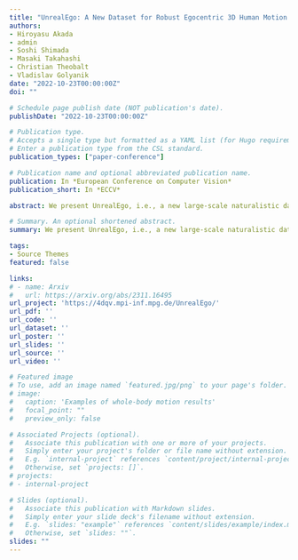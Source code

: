 ```yaml
---
title: "UnrealEgo: A New Dataset for Robust Egocentric 3D Human Motion Capture."
authors:
- Hiroyasu Akada
- admin
- Soshi Shimada
- Masaki Takahashi
- Christian Theobalt
- Vladislav Golyanik
date: "2022-10-23T00:00:00Z"
doi: ""

# Schedule page publish date (NOT publication's date).
publishDate: "2022-10-23T00:00:00Z"

# Publication type.
# Accepts a single type but formatted as a YAML list (for Hugo requirements).
# Enter a publication type from the CSL standard.
publication_types: ["paper-conference"]

# Publication name and optional abbreviated publication name.
publication: In *European Conference on Computer Vision*
publication_short: In *ECCV*

abstract: We present UnrealEgo, i.e., a new large-scale naturalistic dataset for egocentric 3D human pose estimation. UnrealEgo is based on an advanced concept of eyeglasses equipped with two fisheye cameras that can be used in unconstrained environments. We design their virtual prototype and attach them to 3D human models for stereo view capture. We next generate a large corpus of human motions. As a consequence, UnrealEgo is the first dataset to provide in-the-wild stereo images with the largest variety of motions among existing egocentric datasets. Furthermore, we propose a new benchmark method with a simple but effective idea of devising a 2D keypoint estimation module for stereo inputs to improve 3D human pose estimation. The extensive experiments show that our approach outperforms the previous state-of-the-art methods qualitatively and quantitatively. UnrealEgo and our source codes are available on our project web page (https://4dqv.mpi-inf.mpg.de/UnrealEgo/).

# Summary. An optional shortened abstract.
summary: We present UnrealEgo, i.e., a new large-scale naturalistic dataset for egocentric 3D human pose estimation.

tags:
- Source Themes
featured: false

links:
# - name: Arxiv
#   url: https://arxiv.org/abs/2311.16495
url_project: 'https://4dqv.mpi-inf.mpg.de/UnrealEgo/'
url_pdf: ''
url_code: ''
url_dataset: ''
url_poster: ''
url_slides: ''
url_source: ''
url_video: ''

# Featured image
# To use, add an image named `featured.jpg/png` to your page's folder. 
# image:
#   caption: 'Examples of whole-body motion results'
#   focal_point: ""
#   preview_only: false

# Associated Projects (optional).
#   Associate this publication with one or more of your projects.
#   Simply enter your project's folder or file name without extension.
#   E.g. `internal-project` references `content/project/internal-project/index.md`.
#   Otherwise, set `projects: []`.
# projects:
# - internal-project

# Slides (optional).
#   Associate this publication with Markdown slides.
#   Simply enter your slide deck's filename without extension.
#   E.g. `slides: "example"` references `content/slides/example/index.md`.
#   Otherwise, set `slides: ""`.
slides: ""
---
```


<!-- {{% callout note %}}
Create your slides in Markdown - click the *Slides* button to check out the example.
{{% /callout %}}

Add the publication's **full text** or **supplementary notes** here. You can use rich formatting such as including [code, math, and images](https://docs.hugoblox.com/content/writing-markdown-latex/). -->
